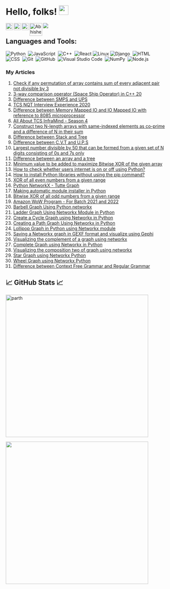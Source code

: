# Hello, folks! <img src="https://raw.githubusercontent.com/MartinHeinz/MartinHeinz/master/wave.gif" width="30px">
<a href="https://github.com/Parth0105">
  <img align="left" alt="Parth's Github" width="22px" src="https://raw.githubusercontent.com/peterthehan/peterthehan/master/assets/github.svg" />
</a>
<a href="https://twitter.com/parth_banathia">
  <img align="left" alt=" Parth's Twitter" width="22px" src="https://raw.githubusercontent.com/peterthehan/peterthehan/master/assets/twitter.svg" />
</a>
<a href="https://www.linkedin.com/in/parth-sharma-0754b61a4/">
  <img align="left" alt="Parth's Linkedin" width="22px" src="https://raw.githubusercontent.com/peterthehan/peterthehan/master/assets/linkedin.svg" />
</a>
<a href="https://auth.geeksforgeeks.org/user/parthbanathia/articles">
  <img align="left" alt="Abhishek's Spotify" width="40px" src="https://media.geeksforgeeks.org/wp-content/uploads/20210224040124/JSBinCollaborativeJavaScriptDebugging6.png" />
</a>

![](https://visitor-badge.glitch.me/badge?page_id=Parth0105.Parth0105)
</br>

## Languages and Tools:  
![Python](https://img.shields.io/badge/-Python-05122A?style=flat&logo=python)&nbsp;
![JavaScript](https://img.shields.io/badge/-JavaScript-05122A?style=flat&logo=javascript)&nbsp;
![C++](https://img.shields.io/badge/-C++-05122A?style=flat&logo=C%2B%2B&logoColor=00599C)&nbsp;
![React](https://img.shields.io/badge/-React-000?&logo=React)
![Linux](https://img.shields.io/badge/-Linux-000?&logo=Linux)
![Django](https://img.shields.io/badge/-Django-05122A?style=flat&logo=django&logoColor=092E20)&nbsp;
![HTML](https://img.shields.io/badge/-HTML-05122A?style=flat&logo=HTML5)&nbsp;
![CSS](https://img.shields.io/badge/-CSS-05122A?style=flat&logo=CSS3&logoColor=1572B6)&nbsp;
![Git](https://img.shields.io/badge/-Git-05122A?style=flat&logo=git)&nbsp;
![GitHub](https://img.shields.io/badge/-GitHub-05122A?style=flat&logo=github)&nbsp;
![Visual Studio Code](https://img.shields.io/badge/-Visual%20Studio%20Code-05122A?style=flat&logo=visual-studio-code&logoColor=007ACC)&nbsp;
![NumPy](https://img.shields.io/badge/numpy%20-%23013243.svg?&style=flat&logo=numpy&logoColor=white)&nbsp;
![Node.js](https://img.shields.io/badge/-Node.js-000?&logo=node.js)
</br>
### My Articles
<ol>
 <li ><a href="https://www.geeksforgeeks.org/check-if-any-permutation-of-array-contains-sum-of-every-adjacent-pair-not-divisible-by-3/">Check if any permutation of array contains sum of every adjacent pair not divisible by 3</a></li>
 <li ><a href="https://www.geeksforgeeks.org/3-way-comparison-operator-space-ship-operator-in-c-20/">3-way comparison operator (Space Ship Operator) in C++ 20</a></li><li ><a href="https://www.geeksforgeeks.org/difference-between-smps-and-ups/">Difference between SMPS and UPS</a></li><li ><a href="https://www.geeksforgeeks.org/tcs-nqt-qualifier-test-process/">TCS NQT Interview Experience 2020</a></li>
  <li ><a href="https://www.geeksforgeeks.org/difference-between-memory-mapped-io-and-io-mapped-io-with-reference-to-8085-microprocessor/">Difference between Memory Mapped IO and IO Mapped IO with reference to 8085 microprocessor</a></li>
  <li ><a href="https://www.geeksforgeeks.org/all-about-tcs-inframind-season-4/">All About TCS  InfraMind - Season 4</a></li><li ><a href="https://www.geeksforgeeks.org/construct-two-n-length-arrays-with-same-indexed-elements-as-co-prime-and-a-difference-of-n-in-their-sum/">Construct two N-length arrays with same-indexed elements as co-prime and a difference of N in their sum</a></li>
  <li ><a href="https://www.geeksforgeeks.org/difference-between-stack-and-tree/">Difference between Stack and Tree</a></li>
  <li ><a href="https://www.geeksforgeeks.org/difference-between-c-v-t-and-u-p-s/">Difference between C.V.T and U.P.S</a></li>
  <li ><a href="https://www.geeksforgeeks.org/largest-number-divisible-by-50-that-can-be-formed-from-a-given-set-of-n-digits-consisting-of-0s-and-7s-only/">Largest number divisible by 50 that can be formed from a given set of N digits consisting of 0s and 7s only</a></li>
  <li ><a href="https://www.geeksforgeeks.org/difference-between-array-and-tree/">Difference between an array and a tree</a></li>
  <li ><a href="https://www.geeksforgeeks.org/minimum-value-to-be-added-to-maximize-bitwise-xor-of-the-given-array/">Minimum value to be added to maximize Bitwise XOR of the given array</a></li>
  <li ><a href="https://www.geeksforgeeks.org/how-to-check-whether-users-internet-is-on-or-off-using-python/">How to check whether users internet is on or off using Python?</a></li>
  <li ><a href="https://www.geeksforgeeks.org/how-to-install-python-libraries-without-using-the-pip-command/">How to install Python libraries without using the pip command?</a></li>
  <li ><a href="https://www.geeksforgeeks.org/xor-of-all-even-numbers-from-a-given-range/">XOR of all even numbers from a given range</a></li><li ><a href="https://www.geeksforgeeks.org/python-networkx-tutte-graph/">Python NetworkX - Tutte Graph</a></li>
  <li ><a href="https://www.geeksforgeeks.org/making-automatic-module-installer-in-python/">Making automatic module installer in Python</a></li>
  <li ><a href="https://www.geeksforgeeks.org/bitwise-xor-of-all-odd-numbers-from-a-given-range/">Bitwise XOR of all odd numbers from a given range</a></li><li ><a href="https://www.geeksforgeeks.org/amazon-wow-program-for-batch-2021-and-2022/">Amazon WoW Program - For Batch 2021 and 2022</a></li>
  <li ><a href="https://www.geeksforgeeks.org/barbell-graph-using-python-networkx/">Barbell Graph Using Python networkx</a></li>
  <li ><a href="https://www.geeksforgeeks.org/ladder-graph-using-networkx-module-in-python/">Ladder Graph Using Networkx Module in  Python</a></li>
  <li ><a href="https://www.geeksforgeeks.org/create-a-cycle-graph-using-networkx-in-python/">Create a Cycle Graph using Networkx in Python</a></li>
  <li ><a href="https://www.geeksforgeeks.org/creating-a-path-graph-using-networkx-in-python/">Creating a Path Graph Using Networkx in Python</a></li>
  <li ><a href="https://www.geeksforgeeks.org/lollipop-graph-in-python-using-networkx-module/">Lollipop Graph in Python using Networkx module</a></li>
  <li ><a href="https://www.geeksforgeeks.org/saving-a-networkx-graph-in-gexf-format-and-visualize-using-gephi/">Saving a Networkx graph in GEXF format and visualize using Gephi</a></li>
  <li ><a href="https://www.geeksforgeeks.org/visualizing-the-complement-of-a-graph-using-networkx/">Visualizing the complement of a graph using networkx</a></li>
  <li ><a href="https://www.geeksforgeeks.org/complete-graph-using-networkx-in-python/">Complete Graph using Networkx in Python</a></li>
  <li ><a href="https://www.geeksforgeeks.org/visualizing-the-composition-two-of-graph-using-networkx/">Visualizing the composition two of graph using networkx</a></li><li ><a href="https://www.geeksforgeeks.org/star-graph-using-networkx-python/">Star Graph using Networkx Python</a></li>
  <li ><a href="https://www.geeksforgeeks.org/wheel-graph-using-networkx-python/">Wheel Graph using Networkx Python</a></li>
  <li ><a href="https://www.geeksforgeeks.org/difference-between-context-free-grammar-and-regular-grammar/">Difference between Context Free Grammar and Regular Grammar</a></li>         </ol>
           
        
## 📈 GitHub Stats 📈
<p align="left"> <img src="https://github-readme-stats.vercel.app/api?username=Parth0105&show_icons=true&theme=gotham&hide=stars,issues" alt="parth" width="450"/>
<p align="left"> <img src="https://github-readme-stats.vercel.app/api/top-langs/?username=Parth0105&show_icons=true&theme=gotham&layout=compact" width="450"/>

